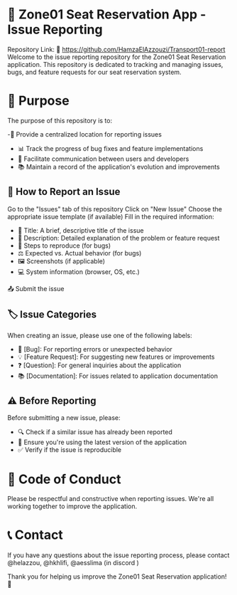 # 🚀 Zone01 Seat Reservation App - Issue Reporting
Repository Link: 🔗 https://github.com/HamzaElAzzouzi/Transport01-report
Welcome to the issue reporting repository for the Zone01 Seat Reservation application. This repository is dedicated to tracking and managing issues, bugs, and feature requests for our seat reservation system.
# 🎯 Purpose
The purpose of this repository is to:

-📍 Provide a centralized location for reporting issues
- 📊 Track the progress of bug fixes and feature implementations
- 💬 Facilitate communication between users and developers
- 📚 Maintain a record of the application's evolution and improvements

## 🐛 How to Report an Issue

Go to the "Issues" tab of this repository Click on "New Issue" Choose the appropriate issue template (if available) Fill in the required information:

- 📌 Title: A brief, descriptive title of the issue
- 📄 Description: Detailed explanation of the problem or feature request
- 🔄 Steps to reproduce (for bugs)
- ⚖️ Expected vs. Actual behavior (for bugs)
- 🖼️ Screenshots (if applicable)
- 💻 System information (browser, OS, etc.)


📤 Submit the issue

## 🏷️ Issue Categories
When creating an issue, please use one of the following labels:

- 🐞 [Bug]: For reporting errors or unexpected behavior
- 💡 [Feature Request]: For suggesting new features or improvements
- ❓ [Question]: For general inquiries about the application
- 📚 [Documentation]: For issues related to application documentation

## ⚠️ Before Reporting
Before submitting a new issue, please:

- 🔍 Check if a similar issue has already been reported
- 🔄 Ensure you're using the latest version of the application
- ✅ Verify if the issue is reproducible

# 📜 Code of Conduct
Please be respectful and constructive when reporting issues. We're all working together to improve the application.
# 📞 Contact
If you have any questions about the issue reporting process, please contact @helazzou, @hkhlifi, @aesslima (in discord )

Thank you for helping us improve the Zone01 Seat Reservation application! 🙏
